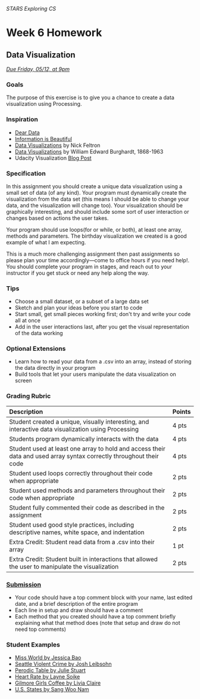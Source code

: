 _STARS Exploring CS_
# Week 6 Homework

## Data Visualization
_[Due Friday, 05/12, at 9pm](https://canvas.uw.edu/courses/1158649/assignments/3672948)_

### Goals
The purpose of this exercise is to give you a chance to create a data visualization using Processing.

### Inspiration
* [Dear Data](http://www.dear-data.com/theproject)
* [Information is Beautiful](http://www.informationisbeautiful.net/)
* [Data Visualizations](http://feltron.com/) by Nick Feltron
* [Data Visualizations](http://www.loc.gov/pictures/search/?q=%22lot%2011931%22%20NOT%20medal&st=grid&co=anedub&loclr=blogpic) by William Edward Burghardt, 1868-1963
* Udacity Visualization [Blog Post](http://blog.udacity.com/2015/01/15-data-visualizations-will-blow-mind.html)

### Specification
In this assignment you should create a unique data visualization using a small set of data (of any kind). Your program must dynamically create the visualization from the data set (this means I should be able to change your data, and the visualization will change too). Your visualization should be graphically interesting, and should include some sort of user interaction or changes based on actions the user takes.

Your program should use loops(for or while, or both), at least one array, methods and parameters. The birthday visualization we created is a good example of what I am expecting.

This is a much more challenging assignment then past assignments so please plan your time accordingly—come to office hours if you need help!. You should complete your program in stages, and reach out to your instructor if you get stuck or need any help along the way.

### Tips
* Choose a small dataset, or a subset of a large data set
* Sketch and plan your ideas before you start to code
* Start small, get small pieces working first; don't try and write your code all at once
* Add in the user interactions last, after you get the visual representation of the data working

### Optional Extensions
* Learn how to read your data from a .csv into an array, instead of storing the data directly in your program
* Build tools that let your users manipulate the data visualization on screen

### Grading Rubric

| Description | Points |
| :--- | :--- |
| Student created a unique, visually interesting, and interactive data visualization using Processing | 4 pts |
| Students program dynamically interacts with the data | 4 pts |
| Student used at least one array to hold and access their data and used array syntax correctly throughout their code | 4 pts |
| Student used loops correctly throughout their code when appropriate | 2 pts |
| Student used methods and parameters throughout their code when appropriate | 2 pts |
| Student fully commented their code as described in the assignment | 2 pts |
| Student used good style practices, including descriptive names, white space, and indentation | 2 pts |
| Extra Credit: Student read data from a .csv into their array | 1 pt |
| Extra Credit: Student built in interactions that allowed the user to manipulate the visualization | 2 pts |

### [Submission](https://canvas.uw.edu/courses/1158649/assignments/3672948)
* Your code should have a top comment block with your name, last edited date, and a brief description of the entire program
* Each line in setup and draw should have a comment
* Each method that you created should have a top comment briefly explaining what that method does (note that setup and draw do not need top comments)

### Student Examples
* [Miss World by Jessica Bao](https://sijiabao.github.io/hcde598-portfolio/dataviz/)
* [Seattle Violent Crime by Josh Leibsohn](https://joleibs.github.io/hcde-portfolio/Data-Visualization/)
* [Perodic Table by Julie Stuart](https://jstu2.github.io/JS_HCDE_portfolio/Periodic_table/)
* [Heart Rate by Layne Soike](https://lsoike.github.io/portfolio/heart_rate/)
* [Gilmore Girls Coffee by Livia Claire](https://liviaclaire.github.io/hcde-portfolio/dataviz/)
* [U.S. States by Sang Woo Nam](https://skatkddn.github.io/portfolio/Homework5/Data/)
